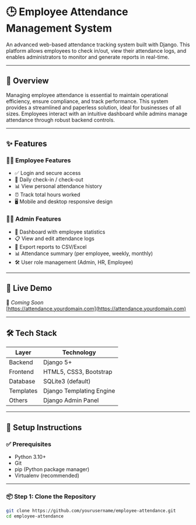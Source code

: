 # 🕒 Employee Attendance Management System

An advanced web-based attendance tracking system built with Django. This platform allows employees to check in/out, view their attendance logs, and enables administrators to monitor and generate reports in real-time.

---

## 🎯 Overview

Managing employee attendance is essential to maintain operational efficiency, ensure compliance, and track performance. This system provides a streamlined and paperless solution, ideal for businesses of all sizes. Employees interact with an intuitive dashboard while admins manage attendance through robust backend controls.

---

## ✨ Features

### 👩‍💼 Employee Features
- ✅ Login and secure access
- 📅 Daily check-in / check-out
- 📊 View personal attendance history
- ⏰ Track total hours worked
- 🖥️ Mobile and desktop responsive design

### 🧑‍💼 Admin Features
- 🧾 Dashboard with employee statistics
- 📋 View and edit attendance logs
- 📆 Export reports to CSV/Excel
- 📊 Attendance summary (per employee, weekly, monthly)
- 🛠️ User role management (Admin, HR, Employee)

---

## 🔗 Live Demo

🚧 _Coming Soon_  
[https://attendance.yourdomain.com](https://attendance.yourdomain.com)

---

## 🛠️ Tech Stack

| Layer       | Technology             |
|-------------|------------------------|
| Backend     | Django 5+              |
| Frontend    | HTML5, CSS3, Bootstrap |
| Database    | SQLite3 (default)      |
| Templates   | Django Templating Engine |
| Others      | Django Admin Panel     |

---

## 🧰 Setup Instructions

### ✅ Prerequisites
- Python 3.10+
- Git
- pip (Python package manager)
- Virtualenv (recommended)

---

### 📦 Step 1: Clone the Repository

```bash
git clone https://github.com/yourusername/employee-attendance.git
cd employee-attendance


